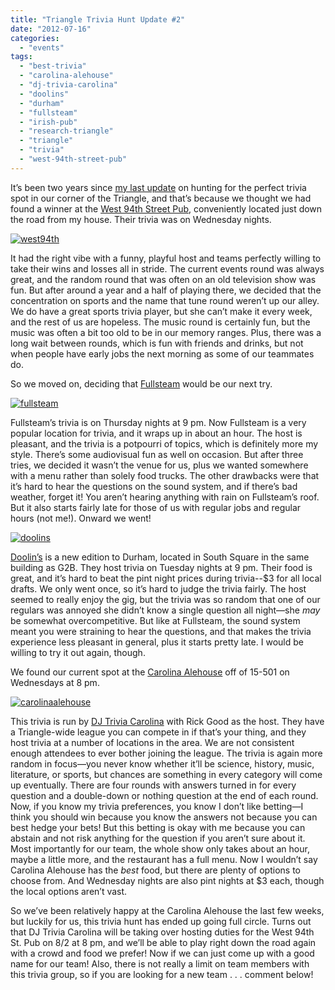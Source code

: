 ```yaml
---
title: "Triangle Trivia Hunt Update #2"
date: "2012-07-16"
categories: 
  - "events"
tags: 
  - "best-trivia"
  - "carolina-alehouse"
  - "dj-trivia-carolina"
  - "doolins"
  - "durham"
  - "fullsteam"
  - "irish-pub"
  - "research-triangle"
  - "triangle"
  - "trivia"
  - "west-94th-street-pub"
---
```


It’s been two years since [my last update](http://www.thegourmez.com/2010/07/triangle-trivia-hunt-update/) on hunting for the perfect trivia spot in our corner of the Triangle, and that’s because we thought we had found a winner at the [West 94th Street Pub](http://www.west94stpub.com/), conveniently located just down the road from my house. Their trivia was on Wednesday nights.

[![](http://s3.amazonaws.com/thegourmez-wpmedia/2012/07/west94th-226x300.jpg "west94th")](http://s3.amazonaws.com/thegourmez-wpmedia/2012/07/west94th.jpg)

It had the right vibe with a funny, playful host and teams perfectly willing to take their wins and losses all in stride. The current events round was always great, and the random round that was often on an old television show was fun. But after around a year and a half of playing there, we decided that the concentration on sports and the name that tune round weren’t up our alley. We do have a great sports trivia player, but she can’t make it every week, and the rest of us are hopeless. The music round is certainly fun, but the music was often a bit too old to be in our memory ranges. Plus, there was a long wait between rounds, which is fun with friends and drinks, but not when people have early jobs the next morning as some of our teammates do.

So we moved on, deciding that [Fullsteam](http://www.thegourmez.com/2010/11/fullsteam-brewery/) would be our next try.

[![](http://s3.amazonaws.com/thegourmez-wpmedia/2012/07/fullsteam.jpg "fullsteam")](http://s3.amazonaws.com/thegourmez-wpmedia/2012/07/fullsteam.jpg)

Fullsteam’s trivia is on Thursday nights at 9 pm. Now Fullsteam is a very popular location for trivia, and it wraps up in about an hour. The host is pleasant, and the trivia is a potpourri of topics, which is definitely more my style. There’s some audiovisual fun as well on occasion. But after three tries, we decided it wasn’t the venue for us, plus we wanted somewhere with a menu rather than solely food trucks. The other drawbacks were that it’s hard to hear the questions on the sound system, and if there’s bad weather, forget it! You aren’t hearing anything with rain on Fullsteam’s roof. But it also starts fairly late for those of us with regular jobs and regular hours (not me!). Onward we went!

[![](http://s3.amazonaws.com/thegourmez-wpmedia/2012/07/doolins.jpg "doolins")](http://s3.amazonaws.com/thegourmez-wpmedia/2012/07/doolins.jpg)

[Doolin’s](http://www.thegourmez.com/2012/04/doolins-irish-pub/) is a new edition to Durham, located in South Square in the same building as G2B. They host trivia on Tuesday nights at 9 pm. Their food is great, and it’s hard to beat the pint night prices during trivia--$3 for all local drafts. We only went once, so it’s hard to judge the trivia fairly. The host seemed to really enjoy the gig, but the trivia was so random that one of our regulars was annoyed she didn’t know a single question all night—she _may_ be somewhat overcompetitive. But like at Fullsteam, the sound system meant you were straining to hear the questions, and that makes the trivia experience less pleasant in general, plus it starts pretty late. I would be willing to try it out again, though.

We found our current spot at the [Carolina Alehouse](http://www.carolinaalehouse.com/) off of 15-501 on Wednesdays at 8 pm.

[![](http://s3.amazonaws.com/thegourmez-wpmedia/2012/07/carolinaalehouse.jpg "carolinaalehouse")](http://s3.amazonaws.com/thegourmez-wpmedia/2012/07/carolinaalehouse.jpg)

This trivia is run by [DJ Trivia Carolina](http://www.djtriviacarolinas.com/) with Rick Good as the host. They have a Triangle-wide league you can compete in if that’s your thing, and they host trivia at a number of locations in the area. We are not consistent enough attendees to ever bother joining the league. The trivia is again more random in focus—you never know whether it’ll be science, history, music, literature, or sports, but chances are something in every category will come up eventually. There are four rounds with answers turned in for every question and a double-down or nothing question at the end of each round. Now, if you know my trivia preferences, you know I don’t like betting—I think you should win because you know the answers not because you can best hedge your bets! But this betting is okay with me because you can abstain and not risk anything for the question if you aren’t sure about it. Most importantly for our team, the whole show only takes about an hour, maybe a little more, and the restaurant has a full menu. Now I wouldn’t say Carolina Alehouse has the _best_ food, but there are plenty of options to choose from. And Wednesday nights are also pint nights at $3 each, though the local options aren’t vast.

So we’ve been relatively happy at the Carolina Alehouse the last few weeks, but luckily for us, this trivia hunt has ended up going full circle. Turns out that DJ Trivia Carolina will be taking over hosting duties for the West 94th St. Pub on 8/2 at 8 pm, and we’ll be able to play right down the road again with a crowd and food we prefer! Now if we can just come up with a good name for our team! Also, there is not really a limit on team members with this trivia group, so if you are looking for a new team . . . comment below!
